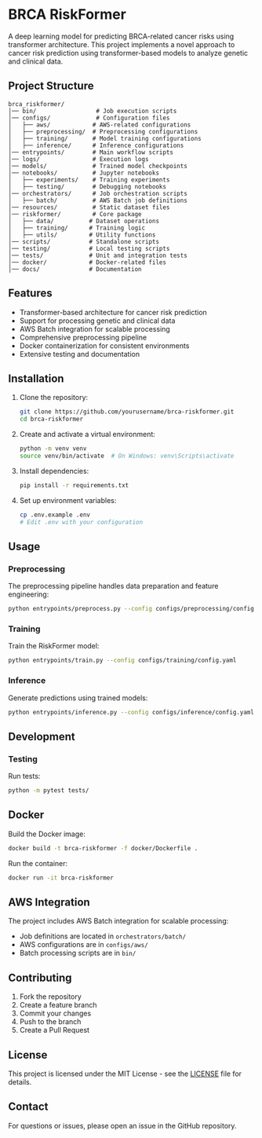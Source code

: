 # BRCA RiskFormer

A deep learning model for predicting BRCA-related cancer risks using transformer architecture. This project implements a novel approach to cancer risk prediction using transformer-based models to analyze genetic and clinical data.

## Project Structure

```
brca_riskformer/
│── bin/                 # Job execution scripts
│── configs/             # Configuration files
│   ├── aws/            # AWS-related configurations
│   ├── preprocessing/  # Preprocessing configurations
│   ├── training/       # Model training configurations
│   ├── inference/      # Inference configurations
│── entrypoints/        # Main workflow scripts
│── logs/               # Execution logs
│── models/             # Trained model checkpoints
│── notebooks/          # Jupyter notebooks
│   ├── experiments/    # Training experiments
│   ├── testing/        # Debugging notebooks
│── orchestrators/      # Job orchestration scripts
│   ├── batch/          # AWS Batch job definitions
│── resources/          # Static dataset files
│── riskformer/         # Core package
│   ├── data/          # Dataset operations
│   ├── training/      # Training logic
│   ├── utils/         # Utility functions
│── scripts/           # Standalone scripts
│── testing/           # Local testing scripts
│── tests/             # Unit and integration tests
│── docker/            # Docker-related files
│── docs/              # Documentation
```

## Features

- Transformer-based architecture for cancer risk prediction
- Support for processing genetic and clinical data
- AWS Batch integration for scalable processing
- Comprehensive preprocessing pipeline
- Docker containerization for consistent environments
- Extensive testing and documentation

## Installation

1. Clone the repository:
   ```bash
   git clone https://github.com/yourusername/brca-riskformer.git
   cd brca-riskformer
   ```

2. Create and activate a virtual environment:
   ```bash
   python -m venv venv
   source venv/bin/activate  # On Windows: venv\Scripts\activate
   ```

3. Install dependencies:
   ```bash
   pip install -r requirements.txt
   ```

4. Set up environment variables:
   ```bash
   cp .env.example .env
   # Edit .env with your configuration
   ```

## Usage

### Preprocessing

The preprocessing pipeline handles data preparation and feature engineering:

```bash
python entrypoints/preprocess.py --config configs/preprocessing/config.yaml
```

### Training

Train the RiskFormer model:

```bash
python entrypoints/train.py --config configs/training/config.yaml
```

### Inference

Generate predictions using trained models:

```bash
python entrypoints/inference.py --config configs/inference/config.yaml
```

## Development

### Testing

Run tests:
```bash
python -m pytest tests/
```

## Docker

Build the Docker image:
```bash
docker build -t brca-riskformer -f docker/Dockerfile .
```

Run the container:
```bash
docker run -it brca-riskformer
```

## AWS Integration

The project includes AWS Batch integration for scalable processing:

- Job definitions are located in `orchestrators/batch/`
- AWS configurations are in `configs/aws/`
- Batch processing scripts are in `bin/`

## Contributing

1. Fork the repository
2. Create a feature branch
3. Commit your changes
4. Push to the branch
5. Create a Pull Request

## License

This project is licensed under the MIT License - see the [LICENSE](LICENSE) file for details.

## Contact

For questions or issues, please open an issue in the GitHub repository.
